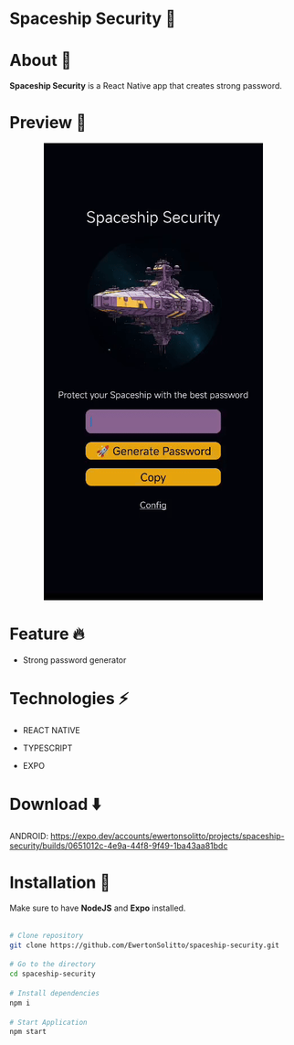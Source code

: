 # Spaceship Security 🚀

# About 📝

**Spaceship Security** is a React Native app that creates strong password.

# Preview 📱

<div align='center'>
  <img src='https://github.com/EwertonSolitto/spaceship-security/blob/main/assets/preview.gif' />
</div>

# Feature 🔥

- Strong password generator

# Technologies ⚡
 
 - REACT NATIVE

 - TYPESCRIPT

 - EXPO

# Download ⬇️

ANDROID: https://expo.dev/accounts/ewertonsolitto/projects/spaceship-security/builds/0651012c-4e9a-44f8-9f49-1ba43aa81bdc

# Installation 🔧

Make sure to have **NodeJS** and **Expo** installed.

```bash

# Clone repository
git clone https://github.com/EwertonSolitto/spaceship-security.git

# Go to the directory
cd spaceship-security

# Install dependencies
npm i

# Start Application
npm start

```
